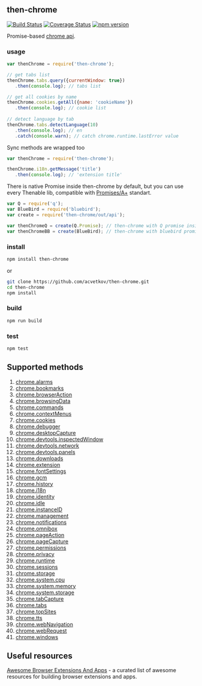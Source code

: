 ## then-chrome

[![Build Status](https://travis-ci.org/acvetkov/then-chrome.svg?branch=master)](https://travis-ci.org/acvetkov/then-chrome)
[![Coverage Status](https://coveralls.io/repos/acvetkov/then-chrome/badge.svg?branch=coverage&service=github)](https://coveralls.io/github/acvetkov/then-chrome?branch=coverage)
[![npm version](https://badge.fury.io/js/then-chrome.svg)](https://www.npmjs.com/package/then-chrome)

Promise-based [chrome api](https://developer.chrome.com/extensions/api_index#stable_apis).

### usage

```js
var thenChrome = require('then-chrome');

// get tabs list
thenChrome.tabs.query({currentWindow: true})
   .then(console.log); // tabs list

// get all cookies by name   
thenChrome.cookies.getAll({name: 'cookieName'})
   .then(console.log); // cookie list
   
// detect language by tab
thenChrome.tabs.detectLanguage(10)
   .then(console.log); // en
   .catch(console.warn); // catch chrome.runtime.lastError value
```

Sync methods are wrapped too

```js
var thenChrome = require('then-chrome');

thenChrome.i18n.getMessage('title')
   .then(console.log); // 'extension title'
```

There is native Promise inside then-chrome by default, but you can use every Thenable lib, compatible with [Promises/A+](https://promisesaplus.com/) standart.

```js
var Q = require('q');
var BlueBird = require('bluebird');
var create = require('then-chrome/out/api');

var thenChromeQ = create(Q.Promise); // then-chrome with Q promise inside
var thenChromeBB = create(BlueBird); // then-chrome with bluebird promise inside

```

### install

```bash
npm install then-chrome
```

or

```bash
git clone https://github.com/acvetkov/then-chrome.git
cd then-chrome
npm install
```

### build

```bash
npm run build
```

### test

```bash
npm test
```

## Supported methods

1. [chrome.alarms](https://developer.chrome.com/extensions/alarms)
2. [chrome.bookmarks](https://developer.chrome.com/extensions/bookmarks)
3. [chrome.browserAction](https://developer.chrome.com/extensions/browserAction)
4. [chrome.browsingData](https://developer.chrome.com/extensions/browsingData)
5. [chrome.commands](https://developer.chrome.com/extensions/commands)
6. [chrome.contextMenus](https://developer.chrome.com/extensions/contextMenus)
7. [chrome.cookies](https://developer.chrome.com/extensions/cookies)
8. [chrome.debugger](https://developer.chrome.com/extensions/debugger)
9. [chrome.desktopCapture](https://developer.chrome.com/extensions/desktopCapture)
10. [chrome.devtools.inspectedWindow](https://developer.chrome.com/extensions/devtools_inspectedWindow)
11. [chrome.devtools.network](https://developer.chrome.com/extensions/devtools_network)
12. [chrome.devtools.panels](https://developer.chrome.com/extensions/devtools_panels)
13. [chrome.downloads](https://developer.chrome.com/extensions/downloads)
14. [chrome.extension](https://developer.chrome.com/extensions/extension)
15. [chrome.fontSettings](https://developer.chrome.com/extensions/fontSettings)
16. [chrome.gcm](https://developer.chrome.com/extensions/gcm)
17. [chrome.history](https://developer.chrome.com/extensions/history)
18. [chrome.i18n](https://developer.chrome.com/extensions/i18n)
19. [chrome.identity](https://developer.chrome.com/extensions/identity)
20. [chrome.idle](https://developer.chrome.com/extensions/idle)
21. [chrome.instanceID](https://developer.chrome.com/extensions/instanceID)
22. [chrome.management](https://developer.chrome.com/extensions/management)
23. [chrome.notifications](https://developer.chrome.com/extensions/notifications)
24. [chrome.omnibox](https://developer.chrome.com/extensions/omnibox)
25. [chrome.pageAction](https://developer.chrome.com/extensions/pageAction)
26. [chrome.pageCapture](https://developer.chrome.com/extensions/pageCapture)
27. [chrome.permissions](https://developer.chrome.com/extensions/permissions)
28. [chrome.privacy](https://developer.chrome.com/extensions/privacy)
29. [chrome.runtime](https://developer.chrome.com/extensions/runtime)
30. [chrome.sessions](https://developer.chrome.com/extensions/sessions)
31. [chrome.storage](https://developer.chrome.com/extensions/storage)
32. [chrome.system.cpu](https://developer.chrome.com/extensions/system_cpu)
33. [chrome.system.memory](https://developer.chrome.com/extensions/system_memory)
34. [chrome.system.storage](https://developer.chrome.com/extensions/system_storage)
35. [chrome.tabCapture](https://developer.chrome.com/extensions/tabCapture)
36. [chrome.tabs](https://developer.chrome.com/extensions/tabs)
37. [chrome.topSites](https://developer.chrome.com/extensions/topSites)
38. [chrome.tts](https://developer.chrome.com/extensions/tts)
39. [chrome.webNavigation](https://developer.chrome.com/extensions/webNavigation)
40. [chrome.webRequest](https://developer.chrome.com/extensions/webRequest)
41. [chrome.windows](https://developer.chrome.com/extensions/windows)

## Useful resources
[Awesome Browser Extensions And Apps](https://github.com/vitalets/awesome-browser-extensions-and-apps) - a curated list of awesome resources for building browser extensions and apps.
